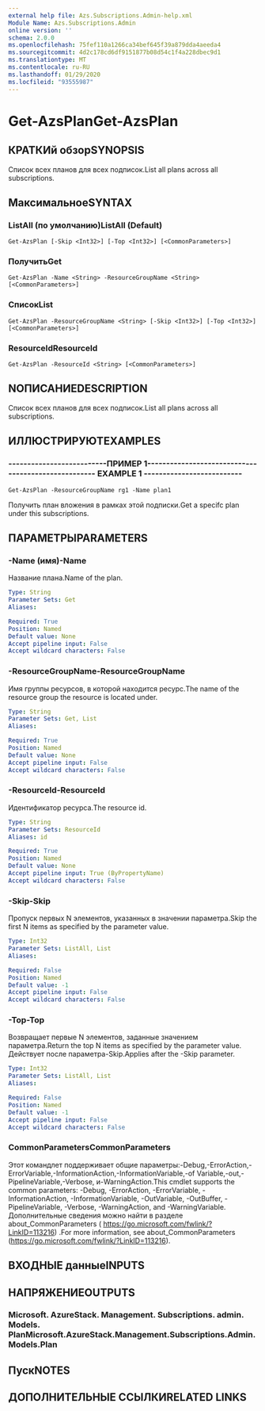 ```yaml
---
external help file: Azs.Subscriptions.Admin-help.xml
Module Name: Azs.Subscriptions.Admin
online version: ''
schema: 2.0.0
ms.openlocfilehash: 75fef110a1266ca34bef645f39a879dda4aeeda4
ms.sourcegitcommit: 4d2c178cd6df9151877b08d54c1f4a228dbec9d1
ms.translationtype: MT
ms.contentlocale: ru-RU
ms.lasthandoff: 01/29/2020
ms.locfileid: "93555987"
---
```

# <span data-ttu-id="b4b53-101">Get-AzsPlan</span><span class="sxs-lookup"><span data-stu-id="b4b53-101">Get-AzsPlan</span></span>

## <span data-ttu-id="b4b53-102">КРАТКИй обзор</span><span class="sxs-lookup"><span data-stu-id="b4b53-102">SYNOPSIS</span></span>
<span data-ttu-id="b4b53-103">Список всех планов для всех подписок.</span><span class="sxs-lookup"><span data-stu-id="b4b53-103">List all plans across all subscriptions.</span></span>

## <span data-ttu-id="b4b53-104">Максимальное</span><span class="sxs-lookup"><span data-stu-id="b4b53-104">SYNTAX</span></span>

### <span data-ttu-id="b4b53-105">ListAll (по умолчанию)</span><span class="sxs-lookup"><span data-stu-id="b4b53-105">ListAll (Default)</span></span>
```
Get-AzsPlan [-Skip <Int32>] [-Top <Int32>] [<CommonParameters>]
```

### <span data-ttu-id="b4b53-106">Получить</span><span class="sxs-lookup"><span data-stu-id="b4b53-106">Get</span></span>
```
Get-AzsPlan -Name <String> -ResourceGroupName <String> [<CommonParameters>]
```

### <span data-ttu-id="b4b53-107">Список</span><span class="sxs-lookup"><span data-stu-id="b4b53-107">List</span></span>
```
Get-AzsPlan -ResourceGroupName <String> [-Skip <Int32>] [-Top <Int32>] [<CommonParameters>]
```

### <span data-ttu-id="b4b53-108">ResourceId</span><span class="sxs-lookup"><span data-stu-id="b4b53-108">ResourceId</span></span>
```
Get-AzsPlan -ResourceId <String> [<CommonParameters>]
```

## <span data-ttu-id="b4b53-109">NОПИСАНИЕ</span><span class="sxs-lookup"><span data-stu-id="b4b53-109">DESCRIPTION</span></span>
<span data-ttu-id="b4b53-110">Список всех планов для всех подписок.</span><span class="sxs-lookup"><span data-stu-id="b4b53-110">List all plans across all subscriptions.</span></span>

## <span data-ttu-id="b4b53-111">ИЛЛЮСТРИРУЮТ</span><span class="sxs-lookup"><span data-stu-id="b4b53-111">EXAMPLES</span></span>

### <span data-ttu-id="b4b53-112">--------------------------ПРИМЕР 1--------------------------</span><span class="sxs-lookup"><span data-stu-id="b4b53-112">-------------------------- EXAMPLE 1 --------------------------</span></span>
```
Get-AzsPlan -ResourceGroupName rg1 -Name plan1
```

<span data-ttu-id="b4b53-113">Получить план вложения в рамках этой подписки.</span><span class="sxs-lookup"><span data-stu-id="b4b53-113">Get a specifc plan under this subscriptions.</span></span>

## <span data-ttu-id="b4b53-114">ПАРАМЕТРЫ</span><span class="sxs-lookup"><span data-stu-id="b4b53-114">PARAMETERS</span></span>

### <span data-ttu-id="b4b53-115">-Name (имя)</span><span class="sxs-lookup"><span data-stu-id="b4b53-115">-Name</span></span>
<span data-ttu-id="b4b53-116">Название плана.</span><span class="sxs-lookup"><span data-stu-id="b4b53-116">Name of the plan.</span></span>

```yaml
Type: String
Parameter Sets: Get
Aliases: 

Required: True
Position: Named
Default value: None
Accept pipeline input: False
Accept wildcard characters: False
```

### <span data-ttu-id="b4b53-117">-ResourceGroupName</span><span class="sxs-lookup"><span data-stu-id="b4b53-117">-ResourceGroupName</span></span>
<span data-ttu-id="b4b53-118">Имя группы ресурсов, в которой находится ресурс.</span><span class="sxs-lookup"><span data-stu-id="b4b53-118">The name of the resource group the resource is located under.</span></span>

```yaml
Type: String
Parameter Sets: Get, List
Aliases: 

Required: True
Position: Named
Default value: None
Accept pipeline input: False
Accept wildcard characters: False
```

### <span data-ttu-id="b4b53-119">-ResourceId</span><span class="sxs-lookup"><span data-stu-id="b4b53-119">-ResourceId</span></span>
<span data-ttu-id="b4b53-120">Идентификатор ресурса.</span><span class="sxs-lookup"><span data-stu-id="b4b53-120">The resource id.</span></span>

```yaml
Type: String
Parameter Sets: ResourceId
Aliases: id

Required: True
Position: Named
Default value: None
Accept pipeline input: True (ByPropertyName)
Accept wildcard characters: False
```

### <span data-ttu-id="b4b53-121">-Skip</span><span class="sxs-lookup"><span data-stu-id="b4b53-121">-Skip</span></span>
<span data-ttu-id="b4b53-122">Пропуск первых N элементов, указанных в значении параметра.</span><span class="sxs-lookup"><span data-stu-id="b4b53-122">Skip the first N items as specified by the parameter value.</span></span>

```yaml
Type: Int32
Parameter Sets: ListAll, List
Aliases: 

Required: False
Position: Named
Default value: -1
Accept pipeline input: False
Accept wildcard characters: False
```

### <span data-ttu-id="b4b53-123">-Top</span><span class="sxs-lookup"><span data-stu-id="b4b53-123">-Top</span></span>
<span data-ttu-id="b4b53-124">Возвращает первые N элементов, заданные значением параметра.</span><span class="sxs-lookup"><span data-stu-id="b4b53-124">Return the top N items as specified by the parameter value.</span></span>
<span data-ttu-id="b4b53-125">Действует после параметра-Skip.</span><span class="sxs-lookup"><span data-stu-id="b4b53-125">Applies after the -Skip parameter.</span></span>

```yaml
Type: Int32
Parameter Sets: ListAll, List
Aliases: 

Required: False
Position: Named
Default value: -1
Accept pipeline input: False
Accept wildcard characters: False
```

### <span data-ttu-id="b4b53-126">CommonParameters</span><span class="sxs-lookup"><span data-stu-id="b4b53-126">CommonParameters</span></span>
<span data-ttu-id="b4b53-127">Этот командлет поддерживает общие параметры:-Debug,-ErrorAction,-ErrorVariable,-InformationAction,-InformationVariable,-of Variable,-out,-PipelineVariable,-Verbose, и-WarningAction.</span><span class="sxs-lookup"><span data-stu-id="b4b53-127">This cmdlet supports the common parameters: -Debug, -ErrorAction, -ErrorVariable, -InformationAction, -InformationVariable, -OutVariable, -OutBuffer, -PipelineVariable, -Verbose, -WarningAction, and -WarningVariable.</span></span> <span data-ttu-id="b4b53-128">Дополнительные сведения можно найти в разделе about_CommonParameters ( https://go.microsoft.com/fwlink/?LinkID=113216) .</span><span class="sxs-lookup"><span data-stu-id="b4b53-128">For more information, see about_CommonParameters (https://go.microsoft.com/fwlink/?LinkID=113216).</span></span>

## <span data-ttu-id="b4b53-129">ВХОДНЫЕ данные</span><span class="sxs-lookup"><span data-stu-id="b4b53-129">INPUTS</span></span>

## <span data-ttu-id="b4b53-130">НАПРЯЖЕНИЕ</span><span class="sxs-lookup"><span data-stu-id="b4b53-130">OUTPUTS</span></span>

### <span data-ttu-id="b4b53-131">Microsoft. AzureStack. Management. Subscriptions. admin. Models. Plan</span><span class="sxs-lookup"><span data-stu-id="b4b53-131">Microsoft.AzureStack.Management.Subscriptions.Admin.Models.Plan</span></span>

## <span data-ttu-id="b4b53-132">Пуск</span><span class="sxs-lookup"><span data-stu-id="b4b53-132">NOTES</span></span>

## <span data-ttu-id="b4b53-133">ДОПОЛНИТЕЛЬНЫЕ ССЫЛКИ</span><span class="sxs-lookup"><span data-stu-id="b4b53-133">RELATED LINKS</span></span>

